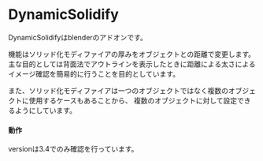 # DynamicSolidify
DynamicSolidifyはblenderのアドオンです。

機能はソリッド化モディファイアの厚みをオブジェクトとの距離で変更します。
主な目的としては背面法でアウトラインを表示したときに距離による太さによるイメージ確認を簡易的に行うことを目的としています。

また、ソリッド化モディファイアは一つのオブジェクトではなく複数のオブジェクトに使用するケースもあることから、
複数のオブジェクトに対して設定できるようにしています。

#### 動作
versionは3.4でのみ確認を行っています。